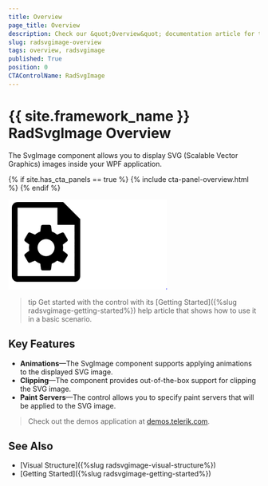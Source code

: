 ```yaml
---
title: Overview
page_title: Overview
description: Check our &quot;Overview&quot; documentation article for the RadSvgImage control.
slug: radsvgimage-overview
tags: overview, radsvgimage
published: True
position: 0
CTAControlName: RadSvgImage
---
```


# {{ site.framework_name }} RadSvgImage Overview

The SvgImage component allows you to display SVG (Scalable Vector Graphics) images inside your WPF application.

{% if site.has_cta_panels == true %}
{% include cta-panel-overview.html %}
{% endif %}

![{{ site.framework_name }} RadSvgImage Overview](images/radsvgimage-getting-started-0.png)

>tip Get started with the control with its [Getting Started]({%slug radsvgimage-getting-started%}) help article that shows how to use it in a basic scenario.

## Key Features

* __Animations__&mdash;The SvgImage component supports applying animations to the displayed SVG image.
* __Clipping__&mdash;The component provides out-of-the-box support for clipping the SVG image.
* __Paint Servers__&mdash;The control allows you to specify paint servers that will be applied to the SVG image.

> Check out the demos application at [demos.telerik.com](https://demos.telerik.com/wpf/).

## See Also
* [Visual Structure]({%slug radsvgimage-visual-structure%})
* [Getting Started]({%slug radsvgimage-getting-started%})